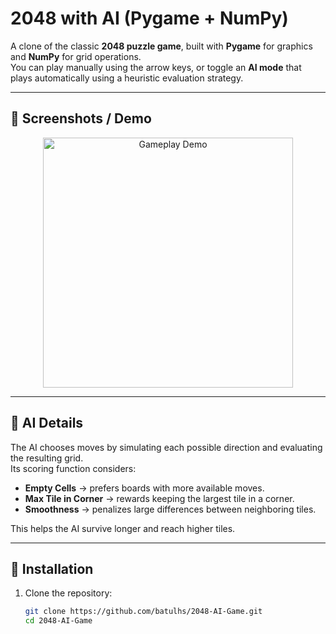 # 2048 with AI (Pygame + NumPy)

A clone of the classic **2048 puzzle game**, built with **Pygame** for graphics and **NumPy** for grid operations.  
You can play manually using the arrow keys, or toggle an **AI mode** that plays automatically using a heuristic evaluation strategy.

---

## 📸 Screenshots / Demo
<p align="center">
  <img src="screenshots/gameplay.gif" alt="Gameplay Demo" width="400"/>
</p>



---

## 🤖 AI Details
The AI chooses moves by simulating each possible direction and evaluating the resulting grid.  
Its scoring function considers:
- **Empty Cells** → prefers boards with more available moves.  
- **Max Tile in Corner** → rewards keeping the largest tile in a corner.  
- **Smoothness** → penalizes large differences between neighboring tiles.  

This helps the AI survive longer and reach higher tiles.

---

## 🚀 Installation
1. Clone the repository:
   ```bash
   git clone https://github.com/batulhs/2048-AI-Game.git
   cd 2048-AI-Game
